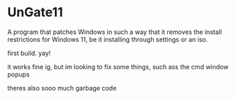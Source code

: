 # UnGate11

A program that patches Windows in such a way that it removes the install restrictions for Windows 11, be it installing through settings or an iso.

first build. yay!

it works fine ig, but im looking to fix some things, such ass the cmd window popups

theres also sooo much garbage code